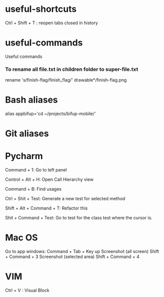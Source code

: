# useful-shortcuts
Ctrl + Shift + T : reopen tabs closed in history

# useful-commands
Useful commands

### To rename all file.txt in children folder to super-file.txt
rename 's/finish-flag/finish_flag/' drawable*/finish-flag.png

# Bash aliases
alias appbifup='cd ~/projects/bifup-mobile/'

# Git aliases



# Pycharm

Command + 1: Go to left panel

Control + Alt + H: Open Call Hierarchy view

Command + B: Find usages

Ctrl + Shit + Test: Generate a new test for selected method

Shift + Alt + Command + T: Refactor this

Shit + Command + Test: Go to test for the class test where the cursor is.

# Mac OS

Go to app windows: Command + Tab + Key up
Screenshot (all screen) Shift + Command + 3
Screenshot (selected area) Shift + Command + 4

# VIM

Ctrl + V : Visual Block
